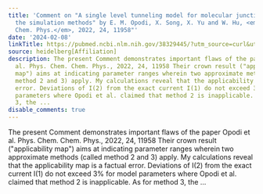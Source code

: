 ```yaml
---
title: 'Comment on "A single level tunneling model for molecular junctions: evaluating
  the simulation methods" by E. M. Opodi, X. Song, X. Yu and W. Hu, <em>Phys. Chem.
  Chem. Phys.</em>, 2022, 24, 11958"'
date: '2024-02-08'
linkTitle: https://pubmed.ncbi.nlm.nih.gov/38329445/?utm_source=curl&utm_medium=rss&utm_campaign=pubmed-2&utm_content=1FakS-2QOkCT8HsMOQP1bCRQ4YzyumYOmxmF0moLsQ3dFB1E9V&fc=20220326224207&ff=20240208170730&v=2.18.0
source: heidelberg[Affiliation]
description: The present Comment demonstrates important flaws of the paper Opodi et
  al. Phys. Chem. Chem. Phys., 2022, 24, 11958 Their crown result ("applicability
  map") aims at indicating parameter ranges wherein two approximate methods (called
  method 2 and 3) apply. My calculations reveal that the applicability map is a factual
  error. Deviations of I(2) from the exact current I(1) do not exceed 3% for model
  parameters where Opodi et al. claimed that method 2 is inapplicable. As for method
  3, the ...
disable_comments: true
---
```

The present Comment demonstrates important flaws of the paper Opodi et al. Phys. Chem. Chem. Phys., 2022, 24, 11958 Their crown result ("applicability map") aims at indicating parameter ranges wherein two approximate methods (called method 2 and 3) apply. My calculations reveal that the applicability map is a factual error. Deviations of I(2) from the exact current I(1) do not exceed 3% for model parameters where Opodi et al. claimed that method 2 is inapplicable. As for method 3, the ...